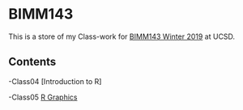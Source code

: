 # BIMM143

This is a store of my Class-work for [BIMM143 Winter 2019](https://bioboot.github.io/bimm143_W19/) at UCSD.

## Contents
-Class04 [Introduction to R]

-Class05 [R Graphics](https://github.com/dnn021/BIMM143/blob/master/Class_5/Classs_5.md)
